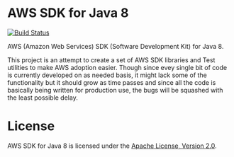 # AWS SDK for Java 8

[![Build Status](https://travis-ci.org/OpenG/aws-java-sdk.svg?branch=master)](https://travis-ci.org/OpenG/aws-java-sdk)

AWS (Amazon Web Services) SDK (Software Development Kit) for Java 8.

This project is an attempt to create a set of AWS SDK libraries and Test utilities to make AWS adoption easier. Though
since evey single bit of code is currently developed on as needed basis, it might lack some of the functionality but it
should grow as time passes and since all the code is basically being written for production use, the bugs will be
squashed with the least possible delay.

# License

AWS SDK for Java 8 is licensed under the [Apache License, Version 2.0](http://www.apache.org/licenses/LICENSE-2.0.html).
